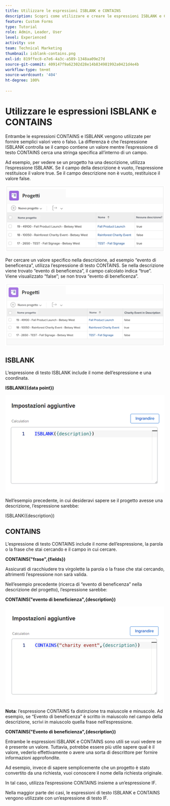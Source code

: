 ```yaml
---
title: Utilizzare le espressioni ISBLANK e CONTAINS
description: Scopri come utilizzare e creare le espressioni ISBLANK e CONTAINS in un campo calcolato in Adobe  [!DNL Workfront].
feature: Custom Forms
type: Tutorial
role: Admin, Leader, User
level: Experienced
activity: use
team: Technical Marketing
thumbnail: isblank-contains.png
exl-id: 819ffec8-e7e6-4a3c-a589-1348aa09e27d
source-git-commit: 409147f9a62302d28e14b834981992a0421d4e4b
workflow-type: tm+mt
source-wordcount: '404'
ht-degree: 100%

---
```


# Utilizzare le espressioni ISBLANK e CONTAINS

Entrambe le espressioni CONTAINS e ISBLANK vengono utilizzate per fornire semplici valori vero o falso. La differenza è che l’espressione ISBLANK controlla se il campo contiene un valore mentre l’espressione di testo CONTAINS cerca una stringa specifica all’interno di un campo.

Ad esempio, per vedere se un progetto ha una descrizione, utilizza l’espressione ISBLANK. Se il campo della descrizione è vuoto, l’espressione restituisce il valore true. Se il campo descrizione non è vuoto, restituisce il valore false.

![Bilanciamento del carico di lavoro con rapporto sull’utilizzo](assets/isblank01.png)

Per cercare un valore specifico nella descrizione, ad esempio “evento di beneficenza”, utilizza l’espressione di testo CONTAINS. Se nella descrizione viene trovato “evento di beneficenza”, il campo calcolato indica “true”. Viene visualizzato “false”; se non trova “evento di beneficenza”.

![Bilanciatore del carico di lavoro con rapporto sull’utilizzo](assets/isblank02.png)

## ISBLANK

L’espressione di testo ISBLANK include il nome dell’espressione e una coordinata.

**ISBLANK({data point})**

![Bilanciatore del carico di lavoro con rapporto sull’utilizzo](assets/isblank03.png)

Nell’esempio precedente, in cui desideravi sapere se il progetto avesse una descrizione, l’espressione sarebbe:

ISBLANK({description})

## CONTAINS

L’espressione di testo CONTAINS include il nome dell’espressione, la parola o la frase che stai cercando e il campo in cui cercare.

**CONTAINS(&quot;frase&quot;,{fields})**

Assicurati di racchiudere tra virgolette la parola o la frase che stai cercando, altrimenti l’espressione non sarà valida.

Nell’esempio precedente (ricerca di “evento di beneficenza” nella descrizione del progetto), l’espressione sarebbe:

**CONTAINS(&quot;evento di beneficienza&quot;,{description})**

![Bilanciatore del carico di lavoro con rapporto sull’utilizzo](assets/isblank04.png)

**Nota**: l’espressione CONTAINS fa distinzione tra maiuscole e minuscole. Ad esempio, se “Evento di beneficenza” è scritto in maiuscolo nel campo della descrizione, scrivi in maiuscolo quella frase nell’espressione.

**CONTAINS(&quot;Evento di beneficienza&quot;,{description})**

Entrambe le espressioni ISBLANK e CONTAINS sono utili se vuoi vedere se è presente un valore. Tuttavia, potrebbe essere più utile sapere qual è il valore, vederlo effettivamente o avere una sorta di descrittore per fornire informazioni approfondite.

Ad esempio, invece di sapere semplicemente che un progetto è stato convertito da una richiesta, vuoi conoscere il nome della richiesta originale.

In tal caso, utilizza l’espressione CONTAINS insieme a un’espressione IF.

Nella maggior parte dei casi, le espressioni di testo ISBLANK e CONTAINS vengono utilizzate con un’espressione di testo IF.
